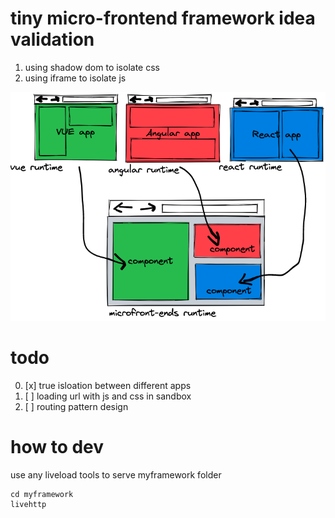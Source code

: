 # tiny micro-frontend framework idea validation

1. using shadow dom to isolate css
2. using iframe to isolate js

![image-20230526185712808](assets/image-20230526185712808.png)

# todo

0. [x] true isloation between different apps
1. [ ] loading url with js and css in sandbox
2. [ ] routing pattern design

# how to dev

use any liveload tools to serve myframework folder

```
cd myframework
livehttp

```





